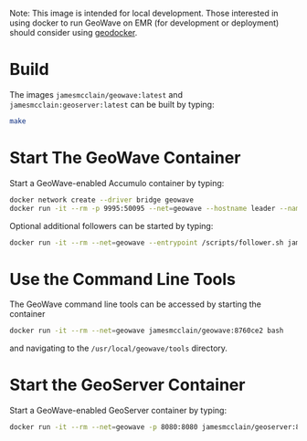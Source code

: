 Note: This image is intended for local development.  Those interested in using docker to run GeoWave on EMR (for development or deployment) should consider using [geodocker](https://github.com/geodocker/geodocker).

# Build #

The images `jamesmcclain/geowave:latest` and `jamesmcclain:geoserver:latest` can be built by typing:
```bash
make
```

# Start The GeoWave Container #

Start a GeoWave-enabled Accumulo container by typing:
```bash
docker network create --driver bridge geowave
docker run -it --rm -p 9995:50095 --net=geowave --hostname leader --name leader jamesmcclain/geowave:8760ce2
```

Optional additional followers can be started by typing:
```bash
docker run -it --rm --net=geowave --entrypoint /scripts/follower.sh jamesmcclain/geowave:8760ce2
```

# Use the Command Line Tools #
The GeoWave command line tools can be accessed by starting the container
```bash
docker run -it --rm --net=geowave jamesmcclain/geowave:8760ce2 bash
```
and navigating to the `/usr/local/geowave/tools` directory.

# Start the GeoServer Container #

Start a GeoWave-enabled GeoServer container by typing:
```bash
docker run -it --rm --net=geowave -p 8080:8080 jamesmcclain/geoserver:8760ce2
```
